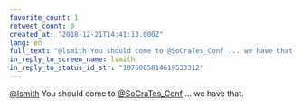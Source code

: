 ```yaml
---
favorite_count: 1
retweet_count: 0
created_at: "2018-12-21T14:41:13.000Z"
lang: en
full_text: "@lsmith You should come to @SoCraTes_Conf ... we have that."
in_reply_to_screen_name: lsmith
in_reply_to_status_id_str: "1076065814619533312"
---
```


[@lsmith](https://twitter.com/lsmith) You should come to
[@SoCraTes_Conf](https://twitter.com/SoCraTes_Conf) ... we have that.
